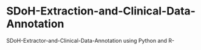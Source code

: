 # SDoH-Extraction-and-Clinical-Data-Annotation
 SDoH-Extractor-and-Clinical-Data-Annotation using Python and R-

